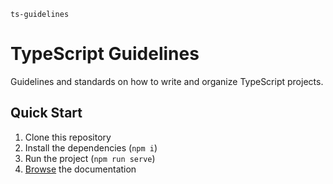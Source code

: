 `ts-guidelines`

# TypeScript Guidelines

Guidelines and standards on how to write and organize TypeScript projects.

## Quick Start

1. Clone this repository
2. Install the dependencies (`npm i`)
3. Run the project (`npm run serve`)
4. [Browse](http://localhost:3000) the documentation
